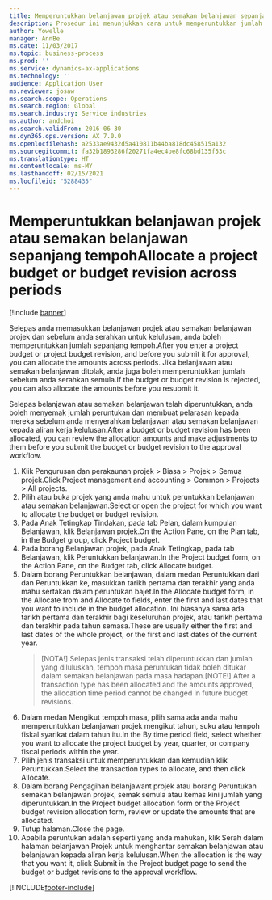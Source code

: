 ```yaml
---
title: Memperuntukkan belanjawan projek atau semakan belanjawan sepanjang tempoh
description: Prosedur ini menunjukkan cara untuk memperuntukkan jumlah belanjawan projek sepanjang tempoh.
author: Yowelle
manager: AnnBe
ms.date: 11/03/2017
ms.topic: business-process
ms.prod: ''
ms.service: dynamics-ax-applications
ms.technology: ''
audience: Application User
ms.reviewer: josaw
ms.search.scope: Operations
ms.search.region: Global
ms.search.industry: Service industries
ms.author: andchoi
ms.search.validFrom: 2016-06-30
ms.dyn365.ops.version: AX 7.0.0
ms.openlocfilehash: a2533ae9432d5a410811b44ba818dc458515a132
ms.sourcegitcommit: fa32b1893286f20271fa4ec4be8fc68bd135f53c
ms.translationtype: HT
ms.contentlocale: ms-MY
ms.lasthandoff: 02/15/2021
ms.locfileid: "5288435"
---
```

# <a name="allocate-a-project-budget-or-budget-revision-across-periods"></a><span data-ttu-id="0bdcd-103">Memperuntukkan belanjawan projek atau semakan belanjawan sepanjang tempoh</span><span class="sxs-lookup"><span data-stu-id="0bdcd-103">Allocate a project budget or budget revision across periods</span></span>

[!include [banner](../../includes/banner.md)]

<span data-ttu-id="0bdcd-104">Selepas anda memasukkan belanjawan projek atau semakan belanjawan projek dan sebelum anda serahkan untuk kelulusan, anda boleh memperuntukkan jumlah sepanjang tempoh.</span><span class="sxs-lookup"><span data-stu-id="0bdcd-104">After you enter a project budget or project budget revision, and before you submit it for approval, you can allocate the amounts across periods.</span></span> <span data-ttu-id="0bdcd-105">Jika belanjawan atau semakan belanjawan ditolak, anda juga boleh memperuntukkan jumlah sebelum anda serahkan semula.</span><span class="sxs-lookup"><span data-stu-id="0bdcd-105">If the budget or budget revision is rejected, you can also allocate the amounts before you resubmit it.</span></span> 

<span data-ttu-id="0bdcd-106">Selepas belanjawan atau semakan belanjawan telah diperuntukkan, anda boleh menyemak jumlah peruntukan dan membuat pelarasan kepada mereka sebelum anda menyerahkan belanjawan atau semakan belanjawan kepada aliran kerja kelulusan.</span><span class="sxs-lookup"><span data-stu-id="0bdcd-106">After a budget or budget revision has been allocated, you can review the allocation amounts and make adjustments to them before you submit the budget or budget revision to the approval workflow.</span></span> 

1. <span data-ttu-id="0bdcd-107">Klik Pengurusan dan perakaunan projek > Biasa > Projek > Semua projek.</span><span class="sxs-lookup"><span data-stu-id="0bdcd-107">Click Project management and accounting > Common > Projects > All projects.</span></span> 
2. <span data-ttu-id="0bdcd-108">Pilih atau buka projek yang anda mahu untuk peruntukkan belanjawan atau semakan belanjawan.</span><span class="sxs-lookup"><span data-stu-id="0bdcd-108">Select or open the project for which you want to allocate the budget or budget revision.</span></span> 
3. <span data-ttu-id="0bdcd-109">Pada Anak Tetingkap Tindakan, pada tab Pelan, dalam kumpulan Belanjawan, klik Belanjawan projek.</span><span class="sxs-lookup"><span data-stu-id="0bdcd-109">On the Action Pane, on the Plan tab, in the Budget group, click Project budget.</span></span> 
4. <span data-ttu-id="0bdcd-110">Pada borang Belanjawan projek, pada Anak Tetingkap, pada tab Belanjawan, klik Peruntukkan belanjawan.</span><span class="sxs-lookup"><span data-stu-id="0bdcd-110">In the Project budget form, on the Action Pane, on the Budget tab, click Allocate budget.</span></span> 
5. <span data-ttu-id="0bdcd-111">Dalam borang Peruntukkan belanjawan, dalam medan Peruntukkan dari dan Peruntukkan ke, masukkan tarikh pertama dan terakhir yang anda mahu sertakan dalam peruntukan bajet.</span><span class="sxs-lookup"><span data-stu-id="0bdcd-111">In the Allocate budget form, in the Allocate from and Allocate to fields, enter the first and last dates that you want to include in the budget allocation.</span></span> <span data-ttu-id="0bdcd-112">Ini biasanya sama ada tarikh pertama dan terakhir bagi keseluruhan projek, atau tarikh pertama dan terakhir pada tahun semasa.</span><span class="sxs-lookup"><span data-stu-id="0bdcd-112">These are usually either the first and last dates of the whole project, or the first and last dates of the current year.</span></span>  
   > <span data-ttu-id="0bdcd-113">[NOTA!] Selepas jenis transaksi telah diperuntukkan dan jumlah yang diluluskan, tempoh masa peruntukan tidak boleh ditukar dalam semakan belanjawan pada masa hadapan.</span><span class="sxs-lookup"><span data-stu-id="0bdcd-113">[NOTE!] After a transaction type has been allocated and the amounts approved, the allocation time period cannot be changed in future budget revisions.</span></span> 
6. <span data-ttu-id="0bdcd-114">Dalam medan Mengikut tempoh masa, pilih sama ada anda mahu memperuntukkan belanjawan projek mengikut tahun, suku atau tempoh fiskal syarikat dalam tahun itu.</span><span class="sxs-lookup"><span data-stu-id="0bdcd-114">In the By time period field, select whether you want to allocate the project budget by year, quarter, or company fiscal periods within the year.</span></span>
7. <span data-ttu-id="0bdcd-115">Pilih jenis transaksi untuk memperuntukkan dan kemudian klik Peruntukkan.</span><span class="sxs-lookup"><span data-stu-id="0bdcd-115">Select the transaction types to allocate, and then click Allocate.</span></span> 
8. <span data-ttu-id="0bdcd-116">Dalam borang Pengagihan belanjawant projek atau borang Peruntukan semakan belanjawan projek, semak semula atau kemas kini jumlah yang diperuntukkan.</span><span class="sxs-lookup"><span data-stu-id="0bdcd-116">In the Project budget allocation form or the Project budget revision allocation form, review or update the amounts that are allocated.</span></span> 
9. <span data-ttu-id="0bdcd-117">Tutup halaman.</span><span class="sxs-lookup"><span data-stu-id="0bdcd-117">Close the page.</span></span>
10. <span data-ttu-id="0bdcd-118">Apabila peruntukan adalah seperti yang anda mahukan, klik Serah dalam halaman belanjawan Projek untuk menghantar semakan belanjawan atau belanjawan kepada aliran kerja kelulusan.</span><span class="sxs-lookup"><span data-stu-id="0bdcd-118">When the allocation is the way that you want it, click Submit in the Project budget page to send the budget or budget revisions to the approval workflow.</span></span>  




[!INCLUDE[footer-include](../../includes/footer-banner.md)]